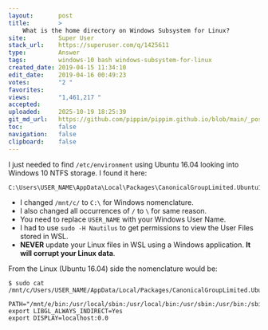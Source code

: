 ```yaml
---
layout:       post
title:        >
    What is the home directory on Windows Subsystem for Linux?
site:         Super User
stack_url:    https://superuser.com/q/1425611
type:         Answer
tags:         windows-10 bash windows-subsystem-for-linux
created_date: 2019-04-15 11:34:10
edit_date:    2019-04-16 00:49:23
votes:        "2 "
favorites:    
views:        "1,461,217 "
accepted:     
uploaded:     2025-10-19 18:25:39
git_md_url:   https://github.com/pippim/pippim.github.io/blob/main/_posts/2019/2019-04-15-What-is-the-home-directory-on-Windows-Subsystem-for-Linux_.md
toc:          false
navigation:   false
clipboard:    false
---
```


I just needed to find `/etc/environment` using Ubuntu 16.04 looking into Windows 10 NTFS storage. I found it here:

<!-- Language:all lang-bash -->

``` 
C:\Users\USER_NAME\AppData\Local\Packages\CanonicalGroupLimited.Ubuntu16.04onWindows_79rhkp1fndgsc\LocalState\rootfs\etc\environment
```

- I changed `/mnt/c/` to `C:\` for Windows nomenclature.
- I also changed all occurrences of `/` to `\` for same reason.
- You need to replace `USER_NAME` with your Windows User Name.
- I had to use `sudo -H Nautilus` to get permissions to view the User Files stored in WSL.
- **NEVER** update your Linux files in WSL using a Windows application. **It will corrupt your Linux data**.

From the Linux (Ubuntu 16.04) side the nomenclature would be:

``` 
$ sudo cat /mnt/c/Users/USER_NAME/AppData/Local/Packages/CanonicalGroupLimited.Ubuntu16.04onWindows_79rhkp1fndgsc/LocalState/rootfs/etc/environment

PATH="/mnt/e/bin:/usr/local/sbin:/usr/local/bin:/usr/sbin:/usr/bin:/sbin:/bin:/usr/games:/usr/local/games"
export LIBGL_ALWAYS_INDIRECT=Yes
export DISPLAY=localhost:0.0
```

